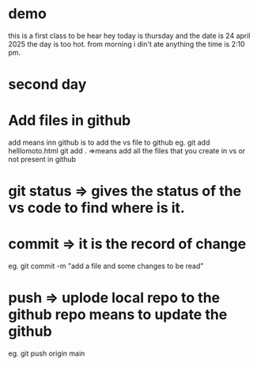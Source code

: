 # demo
this is a first class to be hear
hey today is thursday and the date is 24 april 2025 the day is too hot. from morning i din't ate anything the time is 2:10 pm.

# second day

# Add files in github
add means inn github is to add the vs file to github 
eg. git add helllomoto.html
    git add .  =>means add all the files that you create in vs or not present in github

# git status =>  gives the status of the vs code to find where is it.

# commit => it is the record of change
eg.  git commit -m "add a file and some changes to be read" 

# push => uplode local repo to the github repo means to update the github
eg.  git push origin main